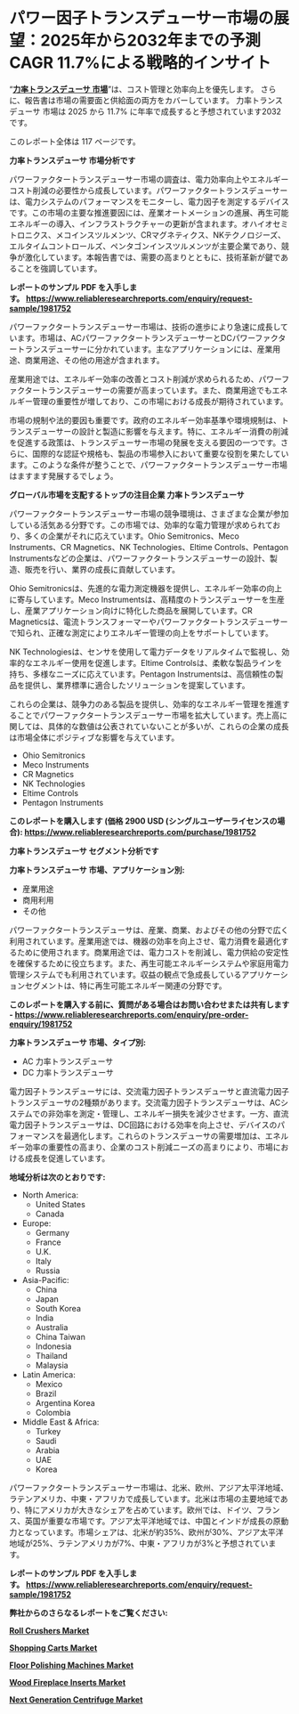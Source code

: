 <p><h1>パワー因子トランスデューサー市場の展望：2025年から2032年までの予測CAGR 11.7%による戦略的インサイト</h1></p><p>&ldquo;<strong><a href="https://www.reliableresearchreports.com/power-factor-transducers-r1981752?utm_campaign=110&utm_medium=9&utm_source=Github&utm_content=ia&utm_term=08042025&utm_id=power-factor-transducers">力率トランスデューサ 市場</a></strong>&rdquo;は、コスト管理と効率向上を優先します。 さらに、報告書は市場の需要面と供給面の両方をカバーしています。 力率トランスデューサ 市場は 2025 から 11.7% に年率で成長すると予想されています2032 です。</p>
<p>このレポート全体は 117 ページです。</p>
<p><strong>力率トランスデューサ 市場分析です</strong></p>
<p><p>パワーファクタートランスデューサー市場の調査は、電力効率向上やエネルギーコスト削減の必要性から成長しています。パワーファクタートランスデューサーは、電力システムのパフォーマンスをモニターし、電力因子を測定するデバイスです。この市場の主要な推進要因には、産業オートメーションの進展、再生可能エネルギーの導入、インフラストラクチャーの更新が含まれます。オハイオセミトロニクス、メコインスツルメンツ、CRマグネティクス、NKテクノロジーズ、エルタイムコントロールズ、ペンタゴンインスツルメンツが主要企業であり、競争が激化しています。本報告書では、需要の高まりとともに、技術革新が鍵であることを強調しています。</p></p>
<p><strong>レポートのサンプル PDF を入手します。&nbsp;<a href="https://www.reliableresearchreports.com/enquiry/request-sample/1981752?utm_campaign=110&utm_medium=9&utm_source=Github&utm_content=ia&utm_term=08042025&utm_id=power-factor-transducers">https://www.reliableresearchreports.com/enquiry/request-sample/1981752</a></strong></p>
<p><p>パワーファクタートランスデューサー市場は、技術の進歩により急速に成長しています。市場は、ACパワーファクタートランスデューサーとDCパワーファクタートランスデューサーに分かれています。主なアプリケーションには、産業用途、商業用途、その他の用途が含まれます。</p><p>産業用途では、エネルギー効率の改善とコスト削減が求められるため、パワーファクタートランスデューサーの需要が高まっています。また、商業用途でもエネルギー管理の重要性が増しており、この市場における成長が期待されています。</p><p>市場の規制や法的要因も重要です。政府のエネルギー効率基準や環境規制は、トランスデューサーの設計と製造に影響を与えます。特に、エネルギー消費の削減を促進する政策は、トランスデューサー市場の発展を支える要因の一つです。さらに、国際的な認証や規格も、製品の市場参入において重要な役割を果たしています。このような条件が整うことで、パワーファクタートランスデューサー市場はますます発展するでしょう。</p></p>
<p><strong>グローバル市場を支配するトップの注目企業 力率トランスデューサ</strong></p>
<p><p>パワーファクタートランスデューサー市場の競争環境は、さまざまな企業が参加している活気ある分野です。この市場では、効率的な電力管理が求められており、多くの企業がそれに応えています。Ohio Semitronics、Meco Instruments、CR Magnetics、NK Technologies、Eltime Controls、Pentagon Instrumentsなどの企業は、パワーファクタートランスデューサーの設計、製造、販売を行い、業界の成長に貢献しています。</p><p>Ohio Semitronicsは、先進的な電力測定機器を提供し、エネルギー効率の向上に寄与しています。Meco Instrumentsは、高精度のトランスデューサーを生産し、産業アプリケーション向けに特化した商品を展開しています。CR Magneticsは、電流トランスフォーマーやパワーファクタートランスデューサーで知られ、正確な測定によりエネルギー管理の向上をサポートしています。</p><p>NK Technologiesは、センサを使用して電力データをリアルタイムで監視し、効率的なエネルギー使用を促進します。Eltime Controlsは、柔軟な製品ラインを持ち、多様なニーズに応えています。Pentagon Instrumentsは、高信頼性の製品を提供し、業界標準に適合したソリューションを提案しています。</p><p>これらの企業は、競争力のある製品を提供し、効率的なエネルギー管理を推進することでパワーファクタートランスデューサー市場を拡大しています。売上高に関しては、具体的な数値は公表されていないことが多いが、これらの企業の成長は市場全体にポジティブな影響を与えています。</p></p>
<p><ul><li>Ohio Semitronics</li><li>Meco Instruments</li><li>CR Magnetics</li><li>NK Technologies</li><li>Eltime Controls</li><li>Pentagon Instruments</li></ul></p>
<p><strong>このレポートを購入します (価格 2900 USD (シングルユーザーライセンスの場合):&nbsp;<a href="https://www.reliableresearchreports.com/purchase/1981752?utm_campaign=110&utm_medium=9&utm_source=Github&utm_content=ia&utm_term=08042025&utm_id=power-factor-transducers">https://www.reliableresearchreports.com/purchase/1981752</a></strong></p>
<p><strong>力率トランスデューサ セグメント分析です</strong></p>
<p><strong>力率トランスデューサ 市場、アプリケーション別:</strong></p>
<p><ul><li>産業用途</li><li>商用利用</li><li>その他</li></ul></p>
<p><p>パワーファクタートランスデューサは、産業、商業、およびその他の分野で広く利用されています。産業用途では、機器の効率を向上させ、電力消費を最適化するために使用されます。商業用途では、電力コストを削減し、電力供給の安定性を確保するために役立ちます。また、再生可能エネルギーシステムや家庭用電力管理システムでも利用されています。収益の観点で急成長しているアプリケーションセグメントは、特に再生可能エネルギー関連の分野です。</p></p>
<p><strong>このレポートを購入する前に、質問がある場合はお問い合わせまたは共有します - <a href="https://www.reliableresearchreports.com/enquiry/pre-order-enquiry/1981752?utm_campaign=110&utm_medium=9&utm_source=Github&utm_content=ia&utm_term=08042025&utm_id=power-factor-transducers">https://www.reliableresearchreports.com/enquiry/pre-order-enquiry/1981752</a></strong></p>
<p><strong>力率トランスデューサ 市場、タイプ別:</strong></p>
<p><ul><li>AC 力率トランスデューサ</li><li>DC 力率トランスデューサ</li></ul></p>
<p><p>電力因子トランスデューサには、交流電力因子トランスデューサと直流電力因子トランスデューサの2種類があります。交流電力因子トランスデューサは、ACシステムでの非効率を測定・管理し、エネルギー損失を減少させます。一方、直流電力因子トランスデューサは、DC回路における効率を向上させ、デバイスのパフォーマンスを最適化します。これらのトランスデューサの需要増加は、エネルギー効率の重要性の高まり、企業のコスト削減ニーズの高まりにより、市場における成長を促進しています。</p></p>
<p><strong>地域分析は次のとおりです:</strong></p>
<p><ul>
    <li>
        North America:
        <ul>
            <li>United States</li>
            <li>Canada</li>
        </ul>
    </li>
    <li>
        Europe:
        <ul>
            <li>Germany</li>
            <li>France</li>
            <li>U.K.</li>
            <li>Italy</li>
            <li>Russia</li>
        </ul>
    </li>
    <li>
        Asia-Pacific:
        <ul>
            <li>China</li>
            <li>Japan</li>
            <li>South Korea</li>
            <li>India</li>
            <li>Australia</li>
            <li>China Taiwan</li>
            <li>Indonesia</li>
            <li>Thailand</li>
            <li>Malaysia</li>
        </ul>
    </li>
    <li>
        Latin America:
        <ul>
            <li>Mexico</li>
            <li>Brazil</li>
            <li>Argentina Korea</li>
            <li>Colombia</li>
        </ul>
    </li>
    <li>
        Middle East & Africa:
        <ul>
            <li>Turkey</li>
            <li>Saudi</li>
            <li>Arabia</li>
            <li>UAE</li>
            <li>Korea</li>
        </ul>
    </li>
    </ul></p>
<p><p>パワーファクタートランスデューサー市場は、北米、欧州、アジア太平洋地域、ラテンアメリカ、中東・アフリカで成長しています。北米は市場の主要地域であり、特にアメリカが大きなシェアを占めています。欧州では、ドイツ、フランス、英国が重要な市場です。アジア太平洋地域では、中国とインドが成長の原動力となっています。市場シェアは、北米が約35%、欧州が30%、アジア太平洋地域が25%、ラテンアメリカが7%、中東・アフリカが3%と予想されています。</p></p>
<p><strong>レポートのサンプル PDF を入手します。&nbsp;<a href="https://www.reliableresearchreports.com/enquiry/request-sample/1981752?utm_campaign=110&utm_medium=9&utm_source=Github&utm_content=ia&utm_term=08042025&utm_id=power-factor-transducers">https://www.reliableresearchreports.com/enquiry/request-sample/1981752</a></strong></p>
<p><strong></strong></p>
<p><strong></strong></p>
<p><strong></strong></p>
<p><strong></strong></p>
<p><strong>弊社からのさらなるレポートをご覧ください:</strong></p>
<p><strong><p><a href="https://github.com/ludongfomban/Market-Research-Report-List-1/blob/main/roll-crushers-market.md?utm_campaign=110&utm_medium=9&utm_source=Github&utm_content=ia&utm_term=08042025&utm_id=power-factor-transducers">Roll Crushers Market</a></p><p><a href="https://github.com/naulasulakr0/Market-Research-Report-List-1/blob/main/shopping-carts-market.md?utm_campaign=110&utm_medium=9&utm_source=Github&utm_content=ia&utm_term=08042025&utm_id=power-factor-transducers">Shopping Carts Market</a></p><p><a href="https://github.com/giardafshaxb/Market-Research-Report-List-1/blob/main/floor-polishing-machines-market.md?utm_campaign=110&utm_medium=9&utm_source=Github&utm_content=ia&utm_term=08042025&utm_id=power-factor-transducers">Floor Polishing Machines Market</a></p><p><a href="https://github.com/kimanyuzuga/Market-Research-Report-List-1/blob/main/wood-fireplace-inserts-market.md?utm_campaign=110&utm_medium=9&utm_source=Github&utm_content=ia&utm_term=08042025&utm_id=power-factor-transducers">Wood Fireplace Inserts Market</a></p><p><a href="https://github.com/lalkobrinarb/Market-Research-Report-List-1/blob/main/next-generation-centrifuge-market.md?utm_campaign=110&utm_medium=9&utm_source=Github&utm_content=ia&utm_term=08042025&utm_id=power-factor-transducers">Next Generation Centrifuge Market</a></p></strong></p>